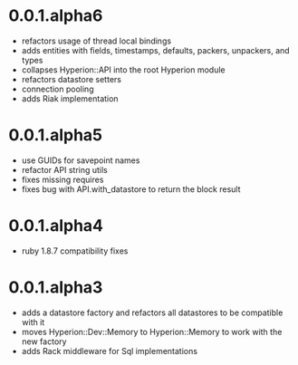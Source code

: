# 0.0.1.alpha6

* refactors usage of thread local bindings
* adds entities with fields, timestamps, defaults, packers, unpackers, and types
* collapses Hyperion::API into the root Hyperion module
* refactors datastore setters
* connection pooling
* adds Riak implementation

# 0.0.1.alpha5

* use GUIDs for savepoint names
* refactor API string utils
* fixes missing requires
* fixes bug with API.with_datastore to return the block result

# 0.0.1.alpha4

* ruby 1.8.7 compatibility fixes

# 0.0.1.alpha3

* adds a datastore factory and refactors all datastores to be compatible with it
* moves Hyperion::Dev::Memory to Hyperion::Memory to work with the new factory
* adds Rack middleware for Sql implementations
